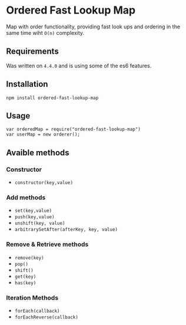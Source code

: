 # Ordered Fast Lookup Map
Map with order functionality, providing fast look ups and ordering in the same time wiht ```O(n)``` complexity. 

## Requirements
Was written on ```4.4.0``` and is using some of the es6 features.

## Installation
```npm install ordered-fast-lookup-map```

## Usage
```
var orderedMap = require("ordered-fast-lookup-map")
var userMap = new orderer();
```

## Avaible methods 

### Constructor
* ```constructor(key,value)```

### Add methods
* ```set(key,value)```
* ```push(key,value)```
* ```unshift(key, value)```
* ```arbitrarySetAfter(afterKey, key, value)```

### Remove & Retrieve methods 
* ```remove(key)```
* ```pop()```
* ```shift()```
* ```get(key)```
* ```has(key)```

### Iteration Methods
* ```forEach(callback)```
* ```forEachReverse(callback)```
